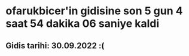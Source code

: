 # ofarukbicer'in gidisine son 5 gun 4 saat 54 dakika 06 saniye kaldi

## Gidis tarihi: 30.09.2022 :(